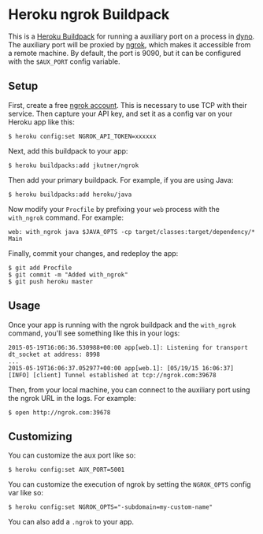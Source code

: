 # Heroku ngrok Buildpack

This is a [Heroku Buildpack](https://devcenter.heroku.com/articles/buildpacks)
for running a auxiliary port on a process in [dyno](https://devcenter.heroku.com/articles/dynos).
The auxiliary port will be proxied by [ngrok](https://ngrok.com/), which makes it accessible from a remote machine. By default, the port is 9090, but it can be configured with the `$AUX_PORT` config variable.

## Setup

First, create a free [ngrok account](https://dashboard.ngrok.com/user/signup). This is necessary to use TCP with their service. Then capture your API key, and set it as a config var on your Heroku app like this:

```
$ heroku config:set NGROK_API_TOKEN=xxxxxx
```

Next, add this buildpack to your app:

```
$ heroku buildpacks:add jkutner/ngrok
```

Then add your primary buildpack. For example, if you are using Java:

```
$ heroku buildpacks:add heroku/java
```

Now modify your `Procfile` by prefixing your `web` process with the `with_ngrok` command. For example:

```
web: with_ngrok java $JAVA_OPTS -cp target/classes:target/dependency/* Main
```

Finally, commit your changes, and redeploy the app:

```
$ git add Procfile
$ git commit -m "Added with_ngrok"
$ git push heroku master
```

## Usage

Once your app is running with the ngrok buildpack and the `with_ngrok` command, you'll see something like
this in your logs:

```
2015-05-19T16:06:36.530988+00:00 app[web.1]: Listening for transport dt_socket at address: 8998
...
2015-05-19T16:06:37.052977+00:00 app[web.1]: [05/19/15 16:06:37] [INFO] [client] Tunnel established at tcp://ngrok.com:39678
```

Then, from your local machine, you can connect to the auxiliary port using the ngrok URL in the logs. For example:

```sh-session
$ open http://ngrok.com:39678
```

## Customizing

You can customize the aux port like so:

```
$ heroku config:set AUX_PORT=5001
```

You can customize the execution of ngrok by setting the `NGROK_OPTS` config var like so:

```
$ heroku config:set NGROK_OPTS="-subdomain=my-custom-name"
```

You can also add a `.ngrok` to your app.
